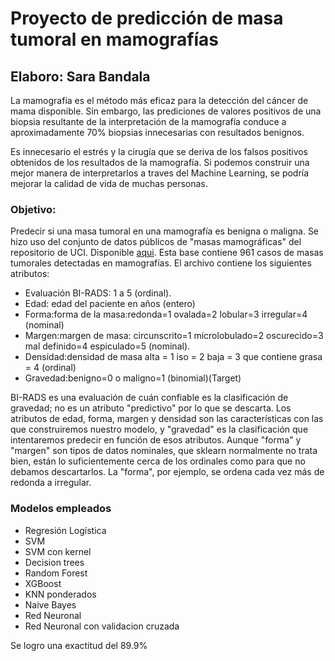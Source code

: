 # Proyecto de predicción de masa tumoral en mamografías 
## Elaboro: Sara Bandala

La mamografía es el método más eficaz para la detección del cáncer de mama disponible. Sin embargo, las prediciones de valores positivos de una biopsia resultante de la interpretación de la mamografía conduce a aproximadamente 70% biopsias innecesarias con resultados benignos.

Es innecesario el estrés y la cirugía que se deriva de los falsos positivos obtenidos de los resultados de la mamografía. Si podemos construir una mejor manera de interpretarlos a traves del Machine Learning, se podría mejorar la calidad de vida de muchas personas.

### Objetivo: 
Predecir si una masa tumoral en una mamografía es benigna o maligna. Se hizo uso del conjunto de datos públicos de "masas mamográficas" del repositorio de UCI. Disponible [aqui](https://archive.ics.uci.edu/dataset/161/mammographic+mass). Esta base contiene 961 casos de masas tumorales detectadas en mamografías. El archivo contiene los siguientes atributos:

* Evaluación BI-RADS: 1 a 5 (ordinal).
* Edad: edad del paciente en años (entero)
* Forma:forma de la masa:redonda=1 ovalada=2 lobular=3 irregular=4 (nominal)
* Margen:margen de masa: circunscrito=1 microlobulado=2 oscurecido=3 mal definido=4 espiculado=5 (nominal).
* Densidad:densidad de masa alta = 1 iso = 2 baja = 3 que contiene grasa = 4 (ordinal)
* Gravedad:benigno=0 o maligno=1 (binomial)(Target)

BI-RADS es una evaluación de cuán confiable es la clasificación de gravedad; no es un atributo "predictivo" por lo que se descarta. Los atributos de edad, forma, margen y densidad son las características con las que construiremos nuestro modelo, y "gravedad" es la clasificación que intentaremos predecir en función de esos atributos. Aunque "forma" y "margen" son tipos de datos nominales, que sklearn normalmente no trata bien, están lo suficientemente cerca de los ordinales como para que no debamos descartarlos. La "forma", por ejemplo, se ordena cada vez más de redonda a irregular.

### Modelos empleados 
* Regresión Logística 
* SVM
* SVM con kernel
* Decision trees 
* Random Forest
* XGBoost
* KNN ponderados
* Naive Bayes
* Red Neuronal
* Red Neuronal con validacion cruzada

Se logro una exactitud del 89.9%
